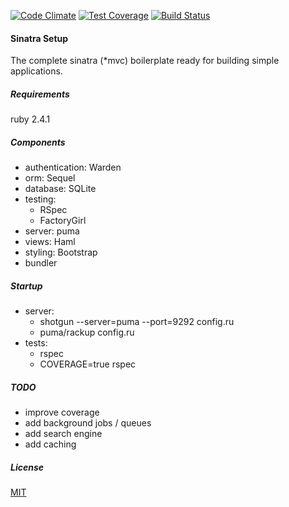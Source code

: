 [![Code Climate](https://codeclimate.com/github/ruba-ruba/sinatra-setup/badges/gpa.svg)](https://codeclimate.com/github/ruba-ruba/sinatra-setup)
[![Test Coverage](https://codeclimate.com/github/ruba-ruba/sinatra-setup/badges/coverage.svg)](https://codeclimate.com/github/ruba-ruba/sinatra-setup/coverage)
[![Build Status](https://travis-ci.org/ruba-ruba/sinatra-setup.svg?branch=master)](https://travis-ci.org/ruba-ruba/sinatra-setup)

#### Sinatra Setup

The complete sinatra (*mvc) boilerplate ready for building simple applications.

##### Requirements

ruby 2.4.1

##### Components

- authentication: Warden
- orm: Sequel
- database: SQLite
- testing:
  - RSpec
  - FactoryGirl
- server: puma
- views: Haml
- styling: Bootstrap
- bundler

##### Startup

- server:
  - shotgun --server=puma --port=9292 config.ru
  - puma/rackup config.ru
- tests:
  - rspec
  - COVERAGE=true rspec

##### TODO

- improve coverage
- add background jobs / queues
- add search engine
- add caching

##### License

[MIT](https://opensource.org/licenses/MIT)